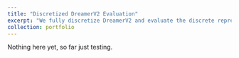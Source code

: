 ```yaml
---
title: "Discretized DreamerV2 Evaluation"
excerpt: "We fully discretize DreamerV2 and evaluate the discrete representation learned by the model. Updating in process."
collection: portfolio
---
```


Nothing here yet, so far just testing.
